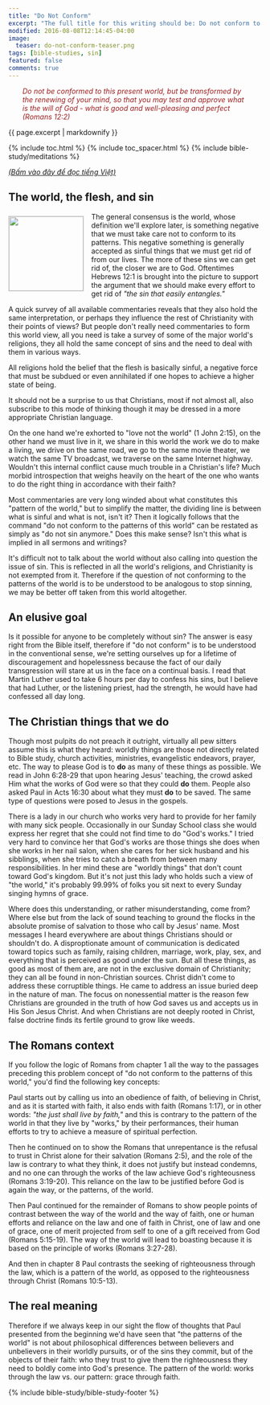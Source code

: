 ```yaml
---
title: "Do Not Conform"
excerpt: "The full title for this writing should be: Do not conform to the patterns of this world. This article begs to differ with virtually all known commentaries and messages from pulpits everywhere that it does not mean what they generally propose."
modified: 2016-08-08T12:14:45-04:00
image: 
  teaser: do-not-conform-teaser.png
tags: [bible-studies, sin]
featured: false
comments: true
---
```


<p style="padding-left: 2.0em; padding-right: 2.0em; font-style: italic; color: #9d1f20;">Do not be conformed to this present world, but be transformed by the renewing of your mind, so that you may test and approve what is the will of God - what is good and well-pleasing and perfect (Romans 12:2)</p>

{{ page.excerpt | markdownify }}

{% include toc.html %}
{% include toc_spacer.html %}
{% include bible-study/meditations %}

<a href="{{ site.url }}{% post_url articles-viet/2016-10-26-Dung-lam-theo-doi-nay %}"><em>(Bấm vào đây để đọc tiếng Việt)</em></a>

## The world, the flesh, and sin

<img alt src="{{ site.url }}/assets/images/do-not-conform-teaser.png" style="border: 1px solid #cccccc; margin: 7px 15px 0px 0px; max-width: 100%; height: 148px; padding: 0px; float: left;">
The general consensus is the world, whose definition we'll explore later, is something negative that we must take care not to conform to its patterns. This negative something is generally accepted as sinful things that we must get rid of from our lives. The more of these sins we can get rid of, the closer we are to God. Oftentimes Hebrews 12:1 is brought into the picture to support the argument that we should make every effort to get rid of <em>"the sin that easily entangles."</em>

A quick survey of all available commentaries reveals that they also hold the same interpretation, or perhaps they influence the rest of Christianity with their points of views? But people don't really need commentaries to form this world view, all you need is take a survey of some of the major world's religions, they all hold the same concept of sins and the need to deal with them in various ways.

All religions hold the belief that the flesh is basically sinful, a negative force that must be subdued or even annihilated if one hopes to achieve a higher state of being.

It should not be a surprise to us that Christians, most if not almost all, also subscribe to this mode of thinking though it may be dressed in a more appropriate Christian language.

On the one hand we're exhorted to "love not the world" (1 John 2:15), on the other hand we must live in it, we share in this world the work we do to make a living, we drive on the same road, we go to the same movie theater, we watch the same TV broadcast, we traverse on the same Internet highway. Wouldn't this internal conflict cause much trouble in a Christian's life? Much morbid introspection that weighs heavily on the heart of the one who wants to do the right thing in accordance with their faith?

Most commentaries are very long winded about what constitutes this "pattern of the world," but to simplify the matter, the dividing line is between what is sinful and what is not, isn't it? Then it logically follows that the command "do not conform to the patterns of this world" can be restated as simply as "do not sin anymore." Does this make sense? Isn't this what is implied in all sermons and writings?

It's difficult not to talk about the world without also calling into question the issue of sin. This is reflected in all the world's religions, and Christianity is not exempted from it. Therefore if the question of not conforming to the patterns of the world is to be understood to be analogous to stop sinning, we may be better off taken from this world altogether.

## An elusive goal

Is it possible for anyone to be completely without sin?  The answer is easy right from the Bible itself, therefore if "do not conform" is to be understood in the conventional sense, we're setting ourselves up for a lifetime of discouragement and hopelessness because the fact of our daily transgression will stare at us in the face on a continual basis. I read that Martin Luther used to take 6 hours per day to confess his sins, but I believe that had Luther, or the listening priest, had the strength, he would have had confessed all day long.

## The Christian things that we do

Though most pulpits do not preach it outright, virtually all pew sitters assume this is what they heard: worldly things are those not directly related to Bible study, church activities, ministries, evangelistic endeavors, prayer, etc. The way to please God is to <strong>do</strong> as many of these things as possible. We read in John 6:28-29 that upon hearing Jesus' teaching, the crowd asked Him what the works of God were so that they could <strong>do</strong> them. People also asked Paul in Acts 16:30 about what they must <strong>do</strong> to be saved. The same type of questions were posed to Jesus in the gospels.

There is a lady in our church who works very hard to provide for her family with many sick people. Occasionally in our Sunday School class she would express her regret that she could not find time to do "God's works." I tried very hard to convince her that God's works are those things she does when she works in her nail salon, when she cares for her sick husband and his sibblings, when she tries to catch a breath from between many responsibilities. In her mind these are "worldly things" that don't count toward God's kingdom. But it's not just this lady who holds such a view of "the world," it's probably 99.99% of folks you sit next to every Sunday singing hymns of grace.

Where does this understanding, or rather misunderstanding, come from? Where else but from the lack of sound teaching to ground the flocks in the absolute promise of salvation to those who call by Jesus' name. Most messages I heard everywhere are about things Christians should or shouldn't do. A disproptionate amount of communication is dedicated toward topics such as family, raising children, marriage, work, play, sex, and everything that is perceived as good under the sun. But all these things, as good as most of them are, are not in the exclusive domain of Christianity; they can all be found in non-Christian sources. Christ didn't come to address these corruptible things. He came to address an issue buried deep in the nature of man. The focus on nonessential matter is the reason few Christians are grounded in the truth of how God saves us and accepts us in His Son Jesus Christ. And when Christians are not deeply rooted in Christ, false doctrine finds its fertile ground to grow like weeds.

## The Romans context

If you follow the logic of Romans from chapter 1 all the way to the passages preceding this problem concept of "do not conform to the patterns of this world," you'd find the following key concepts:

Paul starts out by calling us into an obedience of faith, of believing in Christ, and as it is started with faith, it also ends with faith (Romans 1:17), or in other words: <em>"the just shall live by faith,"</em> and this is contrary to the pattern of the world in that they live by "works," by their performances, their human efforts to try to achieve a measure of spiritual perfection.

Then he continued on to show the Romans that unrepentance is the refusal to trust in Christ alone for their salvation (Romans 2:5), and the role of the law is contrary to what they think, it does not justify but instead condemns, and no one can through the works of the law achieve God's righteousness (Romans 3:19-20). This reliance on the law to be justified before God is again the way, or the patterns, of the world.

Then Paul continued for the remainder of Romans to show people points of contrast between the way of the world and the way of faith, one or human efforts and reliance on the law and one of faith in Christ, one of law and one of grace, one of merit projected from self to one of a gift received from God (Romans 5:15-19). The way of the world will lead to boasting because it is based on the principle of works (Romans 3:27-28).

And then in chapter 8 Paul contrasts the seeking of righteousness through the law, which is a pattern of the world, as opposed to the righteousness through Christ (Romans 10:5-13).

## The real meaning

Therefore if we always keep in our sight the flow of thoughts that Paul presented from the beginning we'd have seen that "the patterns of the world" is not about philosophical differences between believers and unbelievers in their worldly pursuits, or of the sins they commit, but of the objects of their faith: who they trust to give them the righteousness they need to boldly come into God's presence. The pattern of the world: works through the law vs. our pattern: grace through faith.

{% include bible-study/bible-study-footer %}
